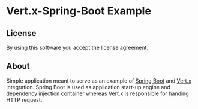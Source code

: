 # Vert.x-Spring-Boot Example

## License

By using this software you accept the license agreement.

## About

Simple application meant to serve as an example of
[Spring Boot](https://projects.spring.io/spring-boot/)
and [Vert.x](http://vertx.io) integration. Spring Boot
is used as application start-up engine and dependency injection
container whereas Vert.x is responsible for handing HTTP request.